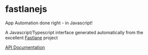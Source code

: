 # fastlanejs

App Automation done right - in Javascript!

A Javascript/Typescript interface generated automatically from the excellent [Fastlane](https://fastlane.tools) project

[API Documentation](docs/classes/fastlane.md)
